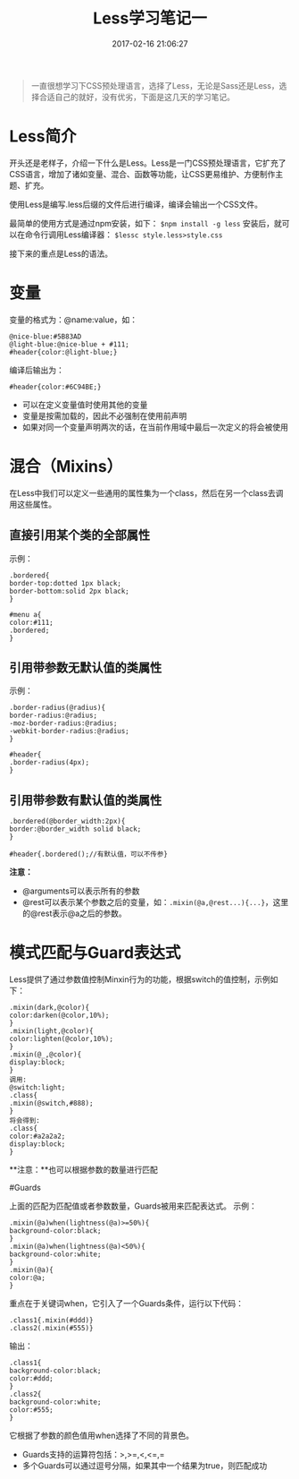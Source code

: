 ﻿---
title: Less学习笔记一
date: 2017-02-16 21:06:27
tags: Less
---

> 一直很想学习下CSS预处理语言，选择了Less，无论是Sass还是Less，选择合适自己的就好，没有优劣，下面是这几天的学习笔记。

# Less简介

开头还是老样子，介绍一下什么是Less。Less是一门CSS预处理语言，它扩充了CSS语言，增加了诸如变量、混合、函数等功能，让CSS更易维护、方便制作主题、扩充。

使用Less是编写.less后缀的文件后进行编译，编译会输出一个CSS文件。

最简单的使用方式是通过npm安装，如下：
`$npm install -g less`
安装后，就可以在命令行调用Less编译器：
`$lessc style.less>style.css`

接下来的重点是Less的语法。

# 变量

变量的格式为：@name:value，如：

    @nice-blue:#5B83AD
    @light-blue:@nice-blue + #111;
    #header{color:@light-blue;}

编译后输出为：

    #header{color:#6C94BE;}
    
- 可以在定义变量值时使用其他的变量
- 变量是按需加载的，因此不必强制在使用前声明
- 如果对同一个变量声明两次的话，在当前作用域中最后一次定义的将会被使用

# 混合（Mixins）

在Less中我们可以定义一些通用的属性集为一个class，然后在另一个class去调用这些属性。

## 直接引用某个类的全部属性

示例：

    .bordered{
    border-top:dotted 1px black;
    border-bottom:solid 2px black;
    }
    
    #menu a{
    color:#111;
    .bordered;
    }


## 引用带参数无默认值的类属性

示例：

    .border-radius(@radius){
    border-radius:@radius;
    -moz-border-radius:@radius;
    -webkit-border-radius:@radius;
    }
    
    #header{
    .border-radius(4px);
    }

## 引用带参数有默认值的类属性

    .bordered(@border_width:2px){
    border:@border_width solid black;
    }
    
    #header{.bordered();//有默认值，可以不传参}

**注意：**

- @arguments可以表示所有的参数
- @rest可以表示某个参数之后的变量，如：`.mixin(@a,@rest...){...}`，这里的@rest表示@a之后的参数。

# 模式匹配与Guard表达式

Less提供了通过参数值控制Minxin行为的功能，根据switch的值控制，示例如下：

    .mixin(dark,@color){
    color:darken(@color,10%);
    }
    .mixin(light,@color){
    color:lighten(@color,10%);
    }
    .mixin(@_,@color){
    display:block;
    }
    调用:
    @switch:light;
    .class{
    .mixin(@switch,#888);
    }
    将会得到:
    .class{
    color:#a2a2a2;
    display:block;
    }
    
**注意：**也可以根据参数的数量进行匹配

#Guards

上面的匹配为匹配值或者参数数量，Guards被用来匹配表达式。
示例：

    .mixin(@a)when(lightness(@a)>=50%){
    background-color:black;
    }
    .mixin(@a)when(lightness(@a)<50%){
    background-color:white;
    }
    .mixin(@a){
    color:@a;
    }
    
重点在于关键词when，它引入了一个Guards条件，运行以下代码：

    .class1{.mixin(#ddd)}
    .class2(.mixin(#555)}
    
输出：

    .class1{
    background-color:black;
    color:#ddd;
    }
    .class2{
    background-color:white;
    color:#555;
    }

它根据了参数的颜色值用when选择了不同的背景色。
- Guards支持的运算符包括：>,>=,<,<=,=
- 多个Guards可以通过逗号分隔，如果其中一个结果为true，则匹配成功
